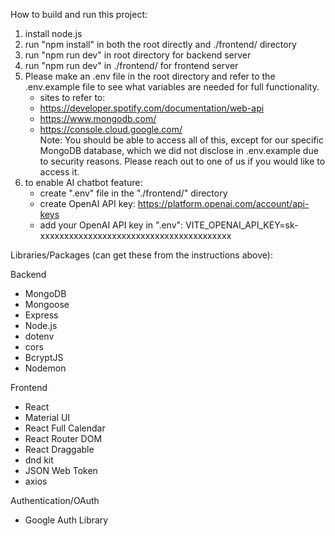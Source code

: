 How to build and run this project:
1. install node.js  
2. run "npm install" in both the root directly and ./frontend/ directory  
3. run "npm run dev" in root directory for backend server
4. run "npm run dev" in ./frontend/ for frontend server
5. Please make an .env file in the root directory and refer to the .env.example file to see what variables are needed for full functionality.
   -   sites to refer to:
      -    https://developer.spotify.com/documentation/web-api
      -    https://www.mongodb.com/
      -    https://console.cloud.google.com/  
Note: You should be able to access all of this, except for our specific MongoDB database, which we did not disclose in .env.example due to security reasons. Please reach out to one of us if you would like to access it.
7. to enable AI chatbot feature:
   - create ".env" file in the "./frontend/" directory
   - create OpenAI API key: https://platform.openai.com/account/api-keys
   - add your OpenAI API key in ".env": VITE_OPENAI_API_KEY=sk-xxxxxxxxxxxxxxxxxxxxxxxxxxxxxxxxxxxxxxxx

Libraries/Packages (can get these from the instructions above):

Backend
- MongoDB
- Mongoose
- Express 
- Node.js  
- dotenv  
- cors
- BcryptJS
- Nodemon

Frontend
- React
- Material UI  
- React Full Calendar  
- React Router DOM
- React Draggable
- dnd kit
- JSON Web Token
- axios

Authentication/OAuth
- Google Auth Library
